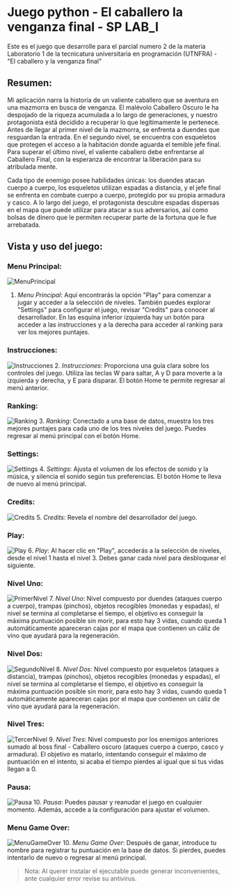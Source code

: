 # Juego python - El caballero la venganza final - SP LAB_I

Este es el juego que desarrolle para el parcial numero 2 de la materia Laboratorio 1 de la tecnicatura universitaria en programación (UTNFRA) - "El caballero y la venganza final"

## Resumen:
Mi aplicación narra la historia de un valiente caballero que se aventura en una mazmorra en busca de venganza. El malévolo Caballero Oscuro le ha despojado de la riqueza acumulada a lo largo de generaciones, y nuestro protagonista está decidido a recuperar lo que legítimamente le pertenece. Antes de llegar al primer nivel de la mazmorra, se enfrenta a duendes que resguardan la entrada. En el segundo nivel, se encuentra con esqueletos que protegen el acceso a la habitación donde aguarda el temible jefe final. Para superar el último nivel, el valiente caballero debe enfrentarse al Caballero Final, con la esperanza de encontrar la liberación para su atribulada mente.

Cada tipo de enemigo posee habilidades únicas: los duendes atacan cuerpo a cuerpo, los esqueletos utilizan espadas a distancia, y el jefe final se enfrenta en combate cuerpo a cuerpo, protegido por su propia armadura y casco. A lo largo del juego, el protagonista descubre espadas dispersas en el mapa que puede utilizar para atacar a sus adversarios, así como bolsas de dinero que le permiten recuperar parte de la fortuna que le fue arrebatada.

## Vista y uso del juego:

### Menu Principal: 
![MenuPrincipal](img-readme/FotoFormularioPrincipal.png)
1. *Menu Principal*: Aquí encontrarás la opción "Play" para comenzar a jugar y acceder a la selección de niveles. También puedes explorar "Settings" para configurar el juego, revisar "Credits" para conocer al desarrollador. En las esquina inferior izquierda hay un botón para acceder a las instrucciones y a la derecha para acceder al ranking para ver los mejores puntajes.
### Instrucciones: 
![Instrucciones](img-readme/FotoFormularioInstrucciones.png)
2. *Instrucciones*: Proporciona una guía clara sobre los controles del juego. Utiliza las teclas W para saltar, A y D para moverte a la izquierda y derecha, y E para disparar. El botón Home te permite regresar al menú anterior.
### Ranking: 
![Ranking](img-readme/FotoFormularioRanking.png)
3. *Ranking*: Conectado a una base de datos, muestra los tres mejores puntajes para cada uno de los tres niveles del juego. Puedes regresar al menú principal con el botón Home.
### Settings: 
![Settings](img-readme/FotoFormularioConfiguracion.png)
4. *Settings*: Ajusta el volumen de los efectos de sonido y la música, y silencia el sonido según tus preferencias. El botón Home te lleva de nuevo al menú principal.
### Credits: 
![Credits](img-readme/FotoFormularioCreditos.png)
5. *Credits*: Revela el nombre del desarrollador del juego.
### Play: 
![Play](img-readme/FotoFormularioSeleccionNivel.png)
6. *Play*: Al hacer clic en "Play", accederás a la selección de niveles, desde el nivel 1 hasta el nivel 3. Debes ganar cada nivel para desbloquear el siguiente.
### Nivel Uno: 
![PrimerNivel](img-readme/FotoPrimerNivel.png)
7. *Nivel Uno*: Nivel compuesto por duendes (ataques cuerpo a cuerpo), trampas (pinchos), objetos recogibles (monedas y espadas), el nivel se termina al completarse el tiempo, el objetivo es conseguir la máxima puntuación posible sin morir, para esto hay 3 vidas, cuando queda 1 automáticamente apareceran cajas por el mapa que contienen un cáliz de vino que ayudará para la regeneración. 
### Nivel Dos: 
![SegundoNivel](img-readme/FotoSegundoNivel.png)
8. *Nivel Dos*: Nivel compuesto por esqueletos (ataques a distancia), trampas (pinchos), objetos recogibles (monedas y espadas), el nivel se termina al completarse el tiempo, el objetivo es conseguir la máxima puntuación posible sin morir, para esto hay 3 vidas, cuando queda 1 automáticamente apareceran cajas por el mapa que contienen un cáliz de vino que ayudará para la regeneración. 
### Nivel Tres: 
![TercerNivel](img-readme/FotoTercerNivel.png)
9. *Nivel Tres*: Nivel compuesto por los enemigos anteriores sumado al boss final - Caballero oscuro (ataques cuerpo a cuerpo, casco y armadura). El objetivo es matarlo, intentando conseguir el máximo de puntuación en el intento, si acaba el tiempo pierdes al igual que si tus vidas llegan a 0.
### Pausa: 
![Pausa](img-readme/FotoFormularioPausa.png)
10. *Pausa*: Puedes pausar y reanudar el juego en cualquier momento. Además, accede a la configuración para ajustar el volumen.
### Menu Game Over: 
![MenuGameOver](img-readme/FotoFormularioGameOver.png)
10. *Menu Game Over*: Después de ganar, introduce tu nombre para registrar tu puntuación en la base de datos. Si pierdes, puedes intentarlo de nuevo o regresar al menú principal.

> Nota: Al querer instalar el ejecutable puede generar inconvenientes, ante cualquier error revise su antivirus.
